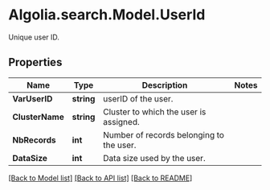 # Algolia.search.Model.UserId
Unique user ID.

## Properties

Name | Type | Description | Notes
------------ | ------------- | ------------- | -------------
**VarUserID** | **string** | userID of the user. | 
**ClusterName** | **string** | Cluster to which the user is assigned. | 
**NbRecords** | **int** | Number of records belonging to the user. | 
**DataSize** | **int** | Data size used by the user. | 

[[Back to Model list]](../README.md#documentation-for-models) [[Back to API list]](../README.md#documentation-for-api-endpoints) [[Back to README]](../README.md)

